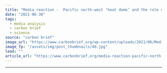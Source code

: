 ```yaml
---
title: "Media reaction -  Pacific north-west ‘heat dome’ and the role of climate change"
date: "2021-06-30"
tags: 
  - media analysis
  - carbon brief
  - science
source: "carbon brief"
image_url: "https://www.carbonbrief.org/wp-content/uploads/2021/06/Media-reaction-Pacific-north-west-heat-dome-and-the-role-of-climate-change-583x372.jpg"
image_fp: "/assets/img/post_thumbnails/46.jpg"
lead: ""
article_url: "https://www.carbonbrief.org/media-reaction-pacific-north-west-heat-dome-and-the-role-of-climate-change"
---
```


---
